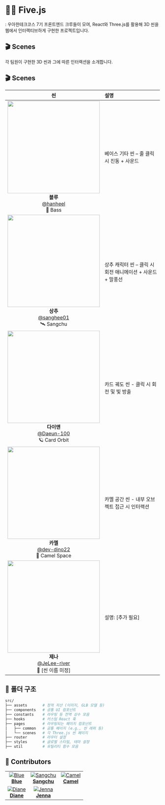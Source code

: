 # 👋🏻 Five.js 
: 우아한테크코스 7기 프론트엔드 크루들이 모여, React와 Three.js를 활용해 3D 씬을 웹에서 인터랙티브하게 구현한 프로젝트입니다.

## 🎬 Scenes

각 팀원이 구현한 3D 씬과 그에 따른 인터랙션을 소개합니다.

## 🎬 Scenes

| 씬 | 설명 |
|:--:|:-----|
| <img src="./public/gifs/bass.gif" width="300"/> <br> **블루**<br>[@hanheel](https://github.com/hanheel) <br> 🎵 Bass | 베이스 기타 씬 – 줄 클릭 시 진동 + 사운드 |
| <img src="./public/gifs/sangchu.gif" width="300"/> <br> **상추**<br>[@sanghee01](https://github.com/sanghee01) <br> 🛰 Sangchu | 상추 캐릭터 씬 – 클릭 시 회전 애니메이션 + 사운드 + 말풍선 |
| <img src="./public/gifs/card-orbit.gif" width="300"/> <br> **다이앤**<br>[@Daeun-100](https://github.com/Daeun-100) <br> 🪐 Card Orbit | 카드 궤도 씬 - 클릭 시 회전 및 빛 방출 |
| <img src="./public/gifs/card-orbit.gif" width="300"/> <br> **카멜**<br>[@dev-dino22](https://github.com/dev-dino22) <br> 🐫 Camel Space | 카멜 공간 씬 - 내부 오브젝트 접근 시 인터랙션 |
| <img src="./public/gifs/card-orbit.gif" width="300"/> <br> **제나**<br>[@JeLee-river](https://github.com/JeLee-river) <br> 🌌 [씬 이름 미정] | 설명: [추가 필요] |


## 📁 폴더 구조
```bash
src/
├── assets       # 정적 자산 (이미지, GLB 모델 등)
├── components   # 공통 UI 컴포넌트
├── constants    # 라우팅 등 전역 상수 모음
├── hooks        # 커스텀 React 훅
├── pages        # 라우팅되는 페이지 컴포넌트
│   ├── common   # 공통 페이지 (e.g., 씬 래퍼 등)
│   └── scenes   # 각 Three.js 씬 페이지
├── router       # 라우터 설정
├── styles       # 글로벌 스타일, 테마 설정
├── util         # 유틸리티 함수 모음
```

## 👥 Contributors
| | | |
|:--:|:--:|:--:|
| [![Blue](https://avatars.githubusercontent.com/u/168459001?v=4)](https://github.com/hanheel)<br>[**Blue**](https://github.com/hanheel) | [![Sangchu](https://avatars.githubusercontent.com/u/80993302?v=4)](https://github.com/sanghee01)<br>[**Sangchu**](https://github.com/sanghee01) | [![Camel](https://avatars.githubusercontent.com/u/141295691?v=4)](https://github.com/dev-dino22)<br>[**Camel**](https://github.com/dev-dino22) |
| [![Diane](https://avatars.githubusercontent.com/u/141714293?v=4)](https://github.com/Daeun-100)<br>[**Diane**](https://github.com/Daeun-100) | [![Jenna](https://avatars.githubusercontent.com/u/106021313?v=4)](https://github.com/JeLee-river)<br>[**Jenna**](https://github.com/JeLee-river) |  |
